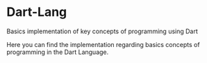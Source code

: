 # Dart-Lang
Basics implementation of key concepts of programming using Dart

Here you can find the implementation regarding basics concepts of programming in the Dart Language.
